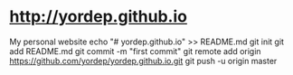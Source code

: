 # http://yordep.github.io
My personal website 
echo "# yordep.github.io" >> README.md
git init
git add README.md
git commit -m "first commit"
git remote add origin https://github.com/yordep/yordep.github.io.git
git push -u origin master
